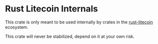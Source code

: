 Rust Litecoin Internals
======================

This crate is only meant to be used internally by crates in the
[rust-litecoin](https://github.com/rust-litecoin) ecosystem.

This crate will never be stabilized, depend on it at your own risk.
